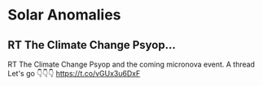 # Solar Anomalies

## RT The Climate Change Psyop...

RT The Climate Change Psyop and the coming micronova event. A thread Let's go 👇👇👇 https://t.co/vGUx3u6DxF
